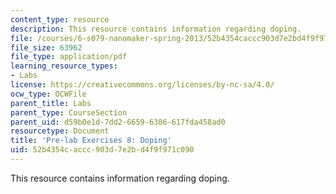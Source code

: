 ```yaml
---
content_type: resource
description: This resource contains information regarding doping.
file: /courses/6-s079-nanomaker-spring-2013/52b4354caccc903d7e2bd4f9f971c090_MIT6_S079S13_prelab08.pdf
file_size: 63962
file_type: application/pdf
learning_resource_types:
- Labs
license: https://creativecommons.org/licenses/by-nc-sa/4.0/
ocw_type: OCWFile
parent_title: Labs
parent_type: CourseSection
parent_uid: d59b0e1d-7dd2-6659-6386-617fda458ad0
resourcetype: Document
title: 'Pre-lab Exercises 8: Doping'
uid: 52b4354c-accc-903d-7e2b-d4f9f971c090
---
```

This resource contains information regarding doping.